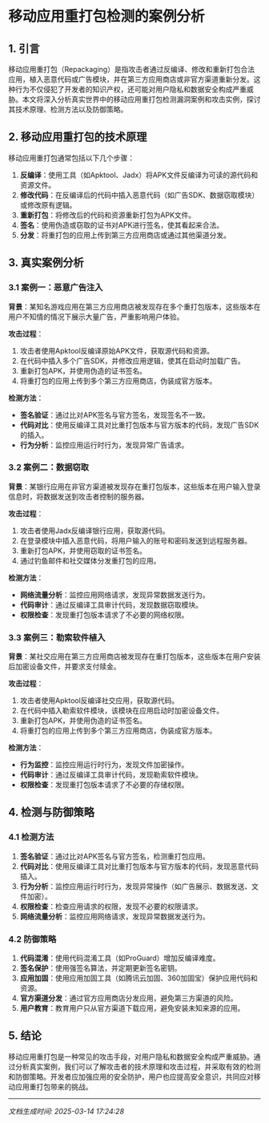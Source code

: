 # 移动应用重打包检测的案例分析

## 1. 引言

移动应用重打包（Repackaging）是指攻击者通过反编译、修改和重新打包合法应用，植入恶意代码或广告模块，并在第三方应用商店或非官方渠道重新分发。这种行为不仅侵犯了开发者的知识产权，还可能对用户隐私和数据安全构成严重威胁。本文将深入分析真实世界中的移动应用重打包检测漏洞案例和攻击实例，探讨其技术原理、检测方法以及防御策略。

## 2. 移动应用重打包的技术原理

移动应用重打包通常包括以下几个步骤：

1. **反编译**：使用工具（如Apktool、Jadx）将APK文件反编译为可读的源代码和资源文件。
2. **修改代码**：在反编译后的代码中插入恶意代码（如广告SDK、数据窃取模块）或修改原有逻辑。
3. **重新打包**：将修改后的代码和资源重新打包为APK文件。
4. **签名**：使用伪造或窃取的证书对APK进行签名，使其看起来合法。
5. **分发**：将重打包的应用上传到第三方应用商店或通过其他渠道分发。

## 3. 真实案例分析

### 3.1 案例一：恶意广告注入

**背景**：某知名游戏应用在第三方应用商店被发现存在多个重打包版本，这些版本在用户不知情的情况下展示大量广告，严重影响用户体验。

**攻击过程**：
1. 攻击者使用Apktool反编译原始APK文件，获取源代码和资源。
2. 在代码中插入多个广告SDK，并修改应用逻辑，使其在启动时加载广告。
3. 重新打包APK，并使用伪造的证书签名。
4. 将重打包的应用上传到多个第三方应用商店，伪装成官方版本。

**检测方法**：
- **签名验证**：通过比对APK签名与官方签名，发现签名不一致。
- **代码对比**：使用反编译工具对比重打包版本与官方版本的代码，发现广告SDK的插入。
- **行为分析**：监控应用运行时行为，发现异常广告请求。

### 3.2 案例二：数据窃取

**背景**：某银行应用在非官方渠道被发现存在重打包版本，这些版本在用户输入登录信息时，将数据发送到攻击者控制的服务器。

**攻击过程**：
1. 攻击者使用Jadx反编译银行应用，获取源代码。
2. 在登录模块中插入恶意代码，将用户输入的账号和密码发送到远程服务器。
3. 重新打包APK，并使用窃取的证书签名。
4. 通过钓鱼邮件和社交媒体分发重打包的应用。

**检测方法**：
- **网络流量分析**：监控应用网络请求，发现异常数据发送行为。
- **代码审计**：通过反编译工具审计代码，发现数据窃取模块。
- **权限检查**：发现重打包版本请求了不必要的网络权限。

### 3.3 案例三：勒索软件植入

**背景**：某社交应用在第三方应用商店被发现存在重打包版本，这些版本在用户安装后加密设备文件，并要求支付赎金。

**攻击过程**：
1. 攻击者使用Apktool反编译社交应用，获取源代码。
2. 在代码中插入勒索软件模块，该模块在应用启动时加密设备文件。
3. 重新打包APK，并使用伪造的证书签名。
4. 将重打包的应用上传到多个第三方应用商店，伪装成官方版本。

**检测方法**：
- **行为监控**：监控应用运行时行为，发现文件加密操作。
- **代码审计**：通过反编译工具审计代码，发现勒索软件模块。
- **权限检查**：发现重打包版本请求了不必要的存储权限。

## 4. 检测与防御策略

### 4.1 检测方法

1. **签名验证**：通过比对APK签名与官方签名，检测重打包应用。
2. **代码对比**：使用反编译工具对比重打包版本与官方版本的代码，发现恶意代码插入。
3. **行为分析**：监控应用运行时行为，发现异常操作（如广告展示、数据发送、文件加密）。
4. **权限检查**：检查应用请求的权限，发现不必要的权限请求。
5. **网络流量分析**：监控应用网络请求，发现异常数据发送行为。

### 4.2 防御策略

1. **代码混淆**：使用代码混淆工具（如ProGuard）增加反编译难度。
2. **签名保护**：使用强签名算法，并定期更新签名密钥。
3. **应用加固**：使用应用加固工具（如腾讯云加固、360加固宝）保护应用代码和资源。
4. **官方渠道分发**：通过官方应用商店分发应用，避免第三方渠道的风险。
5. **用户教育**：教育用户只从官方渠道下载应用，避免安装未知来源的应用。

## 5. 结论

移动应用重打包是一种常见的攻击手段，对用户隐私和数据安全构成严重威胁。通过分析真实案例，我们可以了解攻击者的技术原理和攻击过程，并采取有效的检测和防御策略。开发者应加强应用的安全防护，用户也应提高安全意识，共同应对移动应用重打包带来的挑战。

---

*文档生成时间: 2025-03-14 17:24:28*
